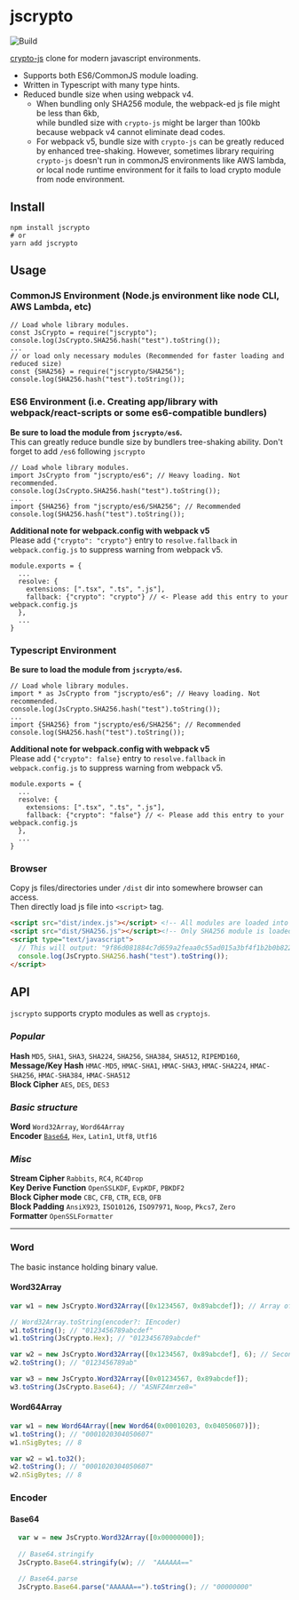 # jscrypto
![Build](https://github.com/Hinaser/jscrypto/actions/workflows/test.yml/badge.svg?)

[crypto-js](https://github.com/brix/crypto-js) clone for modern javascript environments.

- Supports both ES6/CommonJS module loading.
- Written in Typescript with many type hints.
- Reduced bundle size when using webpack v4.  
  - When bundling only SHA256 module, the webpack-ed js file might be less than 6kb,  
    while bundled size with `crypto-js` might be larger than 100kb because webpack v4 cannot eliminate dead codes.
  - For webpack v5, bundle size with `crypto-js` can be greatly reduced by enhanced tree-shaking.
    However, sometimes library requiring `crypto-js` doesn't run in commonJS environments like AWS lambda,  
    or local node runtime environment for it fails to load crypto module from node environment.

## Install

```
npm install jscrypto
# or
yarn add jscrypto
```

## Usage
### CommonJS Environment (Node.js environment like node CLI, AWS Lambda, etc)
```ecmascript 6
// Load whole library modules.
const JsCrypto = require("jscrypto");
console.log(JsCrypto.SHA256.hash("test").toString());
...
// or load only necessary modules (Recommended for faster loading and reduced size)
const {SHA256} = require("jscrypto/SHA256");
console.log(SHA256.hash("test").toString());
```

### ES6 Environment (i.e. Creating app/library with webpack/react-scripts or some es6-compatible bundlers)
**Be sure to load the module from `jscrypto/es6`.**  
This can greatly reduce bundle size by bundlers tree-shaking ability. 
Don't forget to add `/es6` following `jscrypto`
```ecmascript 6
// Load whole library modules.
import JsCrypto from "jscrypto/es6"; // Heavy loading. Not recommended.
console.log(JsCrypto.SHA256.hash("test").toString());
...
import {SHA256} from "jscrypto/es6/SHA256"; // Recommended
console.log(SHA256.hash("test").toString());
```

**Additional note for webpack.config with webpack v5**  
Please add `{"crypto": "crypto"}` entry to `resolve.fallback` in `webpack.config.js` to suppress warning from webpack v5. 
```
module.exports = {
  ...
  resolve: {
    extensions: [".tsx", ".ts", ".js"],
    fallback: {"crypto": "crypto"} // <- Please add this entry to your webpack.config.js
  },
  ...
}
```

### Typescript Environment
**Be sure to load the module from `jscrypto/es6`.**
```ecmascript 6
// Load whole library modules.
import * as JsCrypto from "jscrypto/es6"; // Heavy loading. Not recommended.
console.log(JsCrypto.SHA256.hash("test").toString());
...
import {SHA256} from "jscrypto/es6/SHA256"; // Recommended
console.log(SHA256.hash("test").toString());
```

**Additional note for webpack.config with webpack v5**  
Please add `{"crypto": false}` entry to `resolve.fallback` in `webpack.config.js` to suppress warning from webpack v5.
```
module.exports = {
  ...
  resolve: {
    extensions: [".tsx", ".ts", ".js"],
    fallback: {"crypto": "false"} // <- Please add this entry to your webpack.config.js
  },
  ...
}
```

### Browser
Copy js files/directories under `/dist` dir into somewhere browser can access.  
Then directly load js file into `<script>` tag.
```html
<script src="dist/index.js"></script> <!-- All modules are loaded into browser -->
<script src="dist/SHA256.js"></script><!-- Only SHA256 module is loaded into browser -->
<script type="text/javascript">
  // This will output: "9f86d081884c7d659a2feaa0c55ad015a3bf4f1b2b0b822cd15d6c15b0f00a08"
  console.log(JsCrypto.SHA256.hash("test").toString());
</script>
```

## API
`jscrypto` supports crypto modules as well as `cryptojs`.

### *Popular*
**Hash** `MD5`, `SHA1`, `SHA3`, `SHA224`, `SHA256`, `SHA384`, `SHA512`, `RIPEMD160`,  
**Message/Key Hash** `HMAC-MD5`, `HMAC-SHA1`, `HMAC-SHA3`, `HMAC-SHA224`, `HMAC-SHA256`, `HMAC-SHA384`, `HMAC-SHA512`  
**Block Cipher** `AES`, `DES`, `DES3`

### *Basic structure*
**Word** `Word32Array`, `Word64Array`  
**Encoder** [`Base64`](#base64), `Hex`, `Latin1`, `Utf8`, `Utf16`  

### *Misc*
**Stream Cipher** `Rabbits`, `RC4`, `RC4Drop`  
**Key Derive Function** `OpenSSLKDF`, `EvpKDF`, `PBKDF2`  
**Block Cipher mode** `CBC`, `CFB`, `CTR`, `ECB`, `OFB`  
**Block Padding** `AnsiX923`, `ISO10126`, `ISO97971`, `Noop`, `Pkcs7`, `Zero`  
**Formatter** `OpenSSLFormatter`

---

### Word
The basic instance holding binary value.
<h4 id='word32array'>Word32Array</h4>

```js
var w1 = new JsCrypto.Word32Array([0x1234567, 0x89abcdef]); // Array of 32bit words

// Word32Array.toString(encoder?: IEncoder)
w1.toString(); // "0123456789abcdef"
w1.toString(JsCrypto.Hex); // "0123456789abcdef"

var w2 = new JsCrypto.Word32Array([0x1234567, 0x89abcdef], 6); // Second argument is the number of significant bytes
w2.toString(); // "0123456789ab"

var w3 = new JsCrypto.Word32Array([0x01234567, 0x89abcdef]);
w3.toString(JsCrypto.Base64); // "ASNFZ4mrze8="
```

<h4 id='word64array'>Word64Array</h4>

```js
var w1 = new Word64Array([new Word64(0x00010203, 0x04050607)]);
w1.toString(); // "0001020304050607"
w1.nSigBytes; // 8

var w2 = w1.to32();
w2.toString(); // "0001020304050607"
w2.nSigBytes; // 8
```

### Encoder
<h4 id='base64'>Base64</h4>

```js
  var w = new JsCrypto.Word32Array([0x00000000]);
  
  // Base64.stringify
  JsCrypto.Base64.stringify(w); //  "AAAAAA=="

  // Base64.parse
  JsCrypto.Base64.parse("AAAAAA==").toString(); // "00000000"
```
